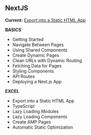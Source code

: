 ## NextJS

**Current:** [Export into a Static HTML App](https://nextjs.org/learn/excel/static-html-export/export-the-index-page)


**BASICS**
- Getting Started
- Navigate Between Pages
- Using Shared Components
- Create Dynamic Pages
- Clean URLs with Dynamic Routing
- Fetching Data for Pages
- Styling Components
- API Routes
- Deploying a Next.js App

**EXCEL**
- Export into a Static HTML App
- TypeScript
- Lazy Loading Modules
- Lazy Loading Components
- Create AMP Pages
- Automatic Static Optimization
